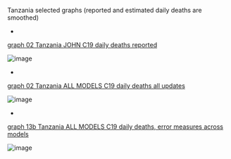 Tanzania selected graphs (reported and estimated daily deaths are smoothed) 

*

[graph 02 Tanzania JOHN C19 daily deaths reported](https://github.com/pourmalek/CovidLongitudinal/blob/main/output/countries/Tanzania/graph%2002%20Tanzania%20JOHN%20C19%20daily%20deaths%20reported.pdf)

![image](https://github.com/pourmalek/CovidLongitudinal/assets/30849720/8479f608-9ba6-4080-a292-6e698dd9355f)

*

[graph 02 Tanzania ALL MODELS C19 daily deaths all updates](https://github.com/pourmalek/CovidLongitudinal/blob/main/output/countries/Tanzania/graph%2002%20Tanzania%20ALL%20MODELS%20C19%20daily%20deaths%20all%20updates.pdf)

![image](https://github.com/pourmalek/CovidLongitudinal/assets/30849720/cccf6705-ce03-4352-bf9f-97ea2137f7cd)

*

[graph 13b Tanzania ALL MODELS C19 daily deaths, error measures across models](https://github.com/pourmalek/CovidLongitudinal/blob/main/output/countries/Tanzania/graph%2013b%20Tanzania%20ALL%20MODELS%20C19%20daily%20deaths%2C%20error%20measures%20across%20models.pdf)

![image](https://github.com/pourmalek/CovidLongitudinal/assets/30849720/5a71d40e-040b-49e6-adca-acfd231fde15)
